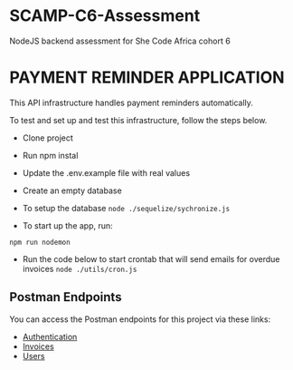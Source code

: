 # SCAMP-C6-Assessment
NodeJS backend assessment for She Code Africa cohort 6

# PAYMENT REMINDER APPLICATION
This API infrastructure handles payment reminders automatically.


To test and set up and test this infrastructure, follow the steps below.

- Clone project

- Run npm instal

- Update the .env.example file with real values

- Create an empty database

- To setup the database
`node ./sequelize/sychronize.js`

- To start up the app, run:

```
npm run nodemon
```

- Run the code below to start crontab that will send emails for overdue invoices
`node ./utils/cron.js`


## Postman Endpoints
You can access the Postman endpoints for this project via these links:
- [Authentication](https://documenter.getpostman.com/view/21532622/UzBmPTV8#b816cc1c-da6c-4d92-a385-d4a12f8a6bc3)
- [Invoices](https://documenter.getpostman.com/view/21532622/UzBmPTV8#bccfe1c6-6a39-4bcc-abed-14b2c8c6b187)
- [Users](https://documenter.getpostman.com/view/21532622/UzBmPTV8#e5e58d2e-7cab-42bf-b9eb-de55b3945391)
